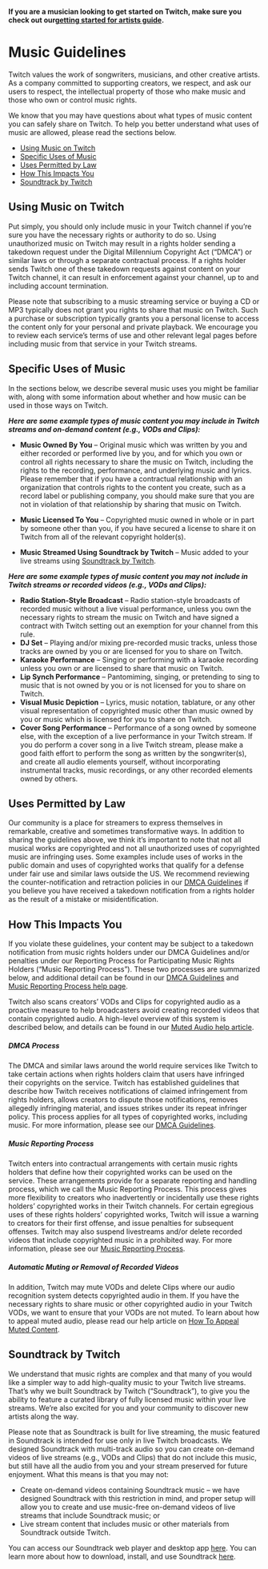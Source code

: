 **If you are a musician looking to get started on Twitch, make sure you check out our**[**getting started for artists guide**](https://www.twitch.tv/p/en/artists/)**.**

**Music Guidelines**
====================

Twitch values the work of songwriters, musicians, and other creative artists. As a company committed to supporting creators, we respect, and ask our users to respect, the intellectual property of those who make music and those who own or control music rights.

We know that you may have questions about what types of music content you can safely share on Twitch. To help you better understand what uses of music are allowed, please read the sections below.

*   [Using Music on Twitch](https://www.twitch.tv/p/legal/community-guidelines/music/#sharing-music-on-twitch)​​​​​​
*   [Specific Uses of Music](https://www.twitch.tv/p/legal/community-guidelines/music/#types-of-music-content)
*   [Uses Permitted by Law](https://www.twitch.tv/p/legal/community-guidelines/music/#uses-permitted-by-law)
*   [How This Impacts You](https://www.twitch.tv/p/legal/community-guidelines/music/#how-this-impacts-you)
*   [Soundtrack by Twitch](https://www.twitch.tv/p/legal/community-guidelines/music/#soundtrack-by-twitch)

**Using Music on Twitch**
-------------------------

Put simply, you should only include music in your Twitch channel if you’re sure you have the necessary rights or authority to do so. Using unauthorized music on Twitch may result in a rights holder sending a takedown request under the Digital Millennium Copyright Act (“DMCA”) or similar laws or through a separate contractual process. If a rights holder sends Twitch one of these takedown requests against content on your Twitch channel, it can result in enforcement against your channel, up to and including account termination.

Please note that subscribing to a music streaming service or buying a CD or MP3 typically does not grant you rights to share that music on Twitch. Such a purchase or subscription typically grants you a personal license to access the content only for your personal and private playback. We encourage you to review each service’s terms of use and other relevant legal pages before including music from that service in your Twitch streams.

**Specific Uses of Music**
--------------------------

In the sections below, we describe several music uses you might be familiar with, along with some information about whether and how music can be used in those ways on Twitch.

**_Here are some example types of music content you may include in Twitch streams and on-demand content (e.g., VODs and Clips):_**

*   **Music Owned By You** – Original music which was written by you and either recorded or performed live by you, and for which you own or control all rights necessary to share the music on Twitch, including the rights to the recording, performance, and underlying music and lyrics. Please remember that if you have a contractual relationship with an organization that controls rights to the content you create, such as a record label or publishing company, you should make sure that you are not in violation of that relationship by sharing that music on Twitch.
*   **Music Licensed To You** – Copyrighted music owned in whole or in part by someone other than you, if you have secured a license to share it on Twitch from all of the relevant copyright holder(s).
    
*   **Music Streamed Using Soundtrack by Twitch** – Music added to your live streams using [Soundtrack by Twitch](https://www.twitch.tv/p/legal/community-guidelines/music/#soundtrack-by-twitch).

**_Here are some example types of music content you may not_** **_include in Twitch streams or recorded videos (e.g., VODs and Clips):_**

*   **Radio Station-Style Broadcast** – Radio station-style broadcasts of recorded music without a live visual performance, unless you own the necessary rights to stream the music on Twitch and have signed a contract with Twitch setting out an exemption for your channel from this rule.
*   **DJ Set** – Playing and/or mixing pre-recorded music tracks, unless those tracks are owned by you or are licensed for you to share on Twitch.
*   **Karaoke Performance** – Singing or performing with a karaoke recording unless you own or are licensed to share that music on Twitch.
*   **Lip Synch Performance** – Pantomiming, singing, or pretending to sing to music that is not owned by you or is not licensed for you to share on Twitch.
*   **Visual Music Depiction** – Lyrics, music notation, tablature, or any other visual representation of copyrighted music other than music owned by you or music which is licensed for you to share on Twitch.
*   **Cover Song Performance** – Performance of a song owned by someone else, with the exception of a live performance in your Twitch stream. If you do perform a cover song in a live Twitch stream, please make a good faith effort to perform the song as written by the songwriter(s), and create all audio elements yourself, without incorporating instrumental tracks, music recordings, or any other recorded elements owned by others.

**Uses Permitted by Law**
-------------------------

Our community is a place for streamers to express themselves in remarkable, creative and sometimes transformative ways. In addition to sharing the guidelines above, we think it’s important to note that not all musical works are copyrighted and not all unauthorized uses of copyrighted music are infringing uses. Some examples include uses of works in the public domain and uses of copyrighted works that qualify for a defense under fair use and similar laws outside the US. We recommend reviewing the counter-notification and retraction policies in our [DMCA Guidelines](https://www.twitch.tv/p/legal/dmca-guidelines/) if you believe you have received a takedown notification from a rights holder as the result of a mistake or misidentification.

**How This Impacts You**
------------------------

If you violate these guidelines, your content may be subject to a takedown notification from music rights holders under our DMCA Guidelines and/or penalties under our Reporting Process for Participating Music Rights Holders (“Music Reporting Process”). These two processes are summarized below, and additional detail can be found in our [DMCA Guidelines](https://www.twitch.tv/p/legal/dmca-guidelines/) and [Music Reporting Process help page](https://www.twitch.tv/p/en/legal/dmca-guidelines/music-reporting-process/).

Twitch also scans creators’ VODs and Clips for copyrighted audio as a proactive measure to help broadcasters avoid creating recorded videos that contain copyrighted audio. A high-level overview of this system is described below, and details can be found in our [Muted Audio help article](https://help.twitch.tv/s/article/how-to-appeal-flagged-content).

##### **DMCA Process**

The DMCA and similar laws around the world require services like Twitch to take certain actions when rights holders claim that users have infringed their copyrights on the service. Twitch has established guidelines that describe how Twitch receives notifications of claimed infringement from rights holders, allows creators to dispute those notifications, removes allegedly infringing material, and issues strikes under its repeat infringer policy. This process applies for all types of copyrighted works, including music. For more information, please see our [DMCA Guidelines](https://www.twitch.tv/p/legal/dmca-guidelines/).

##### **Music Reporting Process**

Twitch enters into contractual arrangements with certain music rights holders that define how their copyrighted works can be used on the service. These arrangements provide for a separate reporting and handling process, which we call the Music Reporting Process. This process gives more flexibility to creators who inadvertently or incidentally use these rights holders’ copyrighted works in their Twitch channels. For certain egregious uses of these rights holders’ copyrighted works, Twitch will issue a warning to creators for their first offense, and issue penalties for subsequent offenses. Twitch may also suspend livestreams and/or delete recorded videos that include copyrighted music in a prohibited way. For more information, please see our [Music Reporting Process](https://www.twitch.tv/p/legal/dmca-guidelines/music-reporting-process).

##### **Automatic Muting or Removal of Recorded Videos**

In addition, Twitch may mute VODs and delete Clips where our audio recognition system detects copyrighted audio in them. If you have the necessary rights to share music or other copyrighted audio in your Twitch VODs, we want to ensure that your VODs are not muted. To learn about how to appeal muted audio, please read our help article on [How To Appeal Muted Content](https://help.twitch.tv/s/article/how-to-appeal-flagged-content?language=en_US).

Soundtrack by Twitch
--------------------

We understand that music rights are complex and that many of you would like a simpler way to add high-quality music to your Twitch live streams. That’s why we built Soundtrack by Twitch (“Soundtrack”), to give you the ability to feature a curated library of fully licensed music within your live streams. We’re also excited for you and your community to discover new artists along the way.

Please note that as Soundtrack is built for live streaming, the music featured in Soundtrack is intended for use only in live Twitch broadcasts. We designed Soundtrack with multi-track audio so you can create on-demand videos of live streams (e.g., VODs and Clips) that do not include this music, but still have all the audio from you and your stream preserved for future enjoyment. What this means is that you may not:

*   Create on-demand videos containing Soundtrack music – we have designed Soundtrack with this restriction in mind, and proper setup will allow you to create and use music-free on-demand videos of live streams that include Soundtrack music; or
*   Live stream content that includes music or other materials from Soundtrack outside Twitch.

You can access our Soundtrack web player and desktop app [here](https://www.twitch.tv/broadcast/soundtrack). You can learn more about how to download, install, and use Soundtrack [here](https://help.twitch.tv/s/article/soundtrack?).